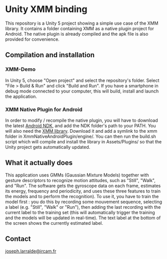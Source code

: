 # Unity XMM binding

This repository is a Unity 5 project showing a simple use case of the XMM library.
It contains a folder containing XMM as a native plugin project for Android.
The native plugin is already compiled and the apk file is also provided for convenience.

## Compilation and installation

### XMM-Demo

In Unity 5, choose "Open project" and select the repository's folder.
Select "File > Build & Run" and click "Build and Run".
If you have a smartphone in debug mode connected to your computer, this will build, install and launch the application.

### XMM Native Plugin for Android

In order to modify / recompile the native plugin, you will have to download the latest [Android NDK](http://developer.android.com/tools/sdk/ndk/index.html), and add the NDK folder's path to your PATH.
You will also need the [XMM library](https://github.com/julesfrancoise/xmm). Download it and add a symlink to the xmm folder in XmmNativeAndroidPlugin/engine/.
You can then run the build.sh script which will compile and install the library in Assets/Plugins/ so that the Unity project gets automatically updated.

## What it actually does

This application uses GMMs (Gaussian Mixture Models) together with gesture descriptors to recognize motion attitudes, such as "Still", "Walk", and "Run".
The software gets the gyroscope data on each frame, estimates its energy, frequency and periodicity, and uses these three features to train the models and to perform the recognition).
To use it, you have to train the model first : you do this by recording some mouvement sequence, selecting a label (e.g. "Still", "Walk" or "Run"), then adding the last recording with the current label to the training set (this will automatically trigger the training and the models will be updated in real-time).
The text label at the bottom of the screen shows the currently estimated label.

## Contact

<joseph.larralde@ircam.fr>